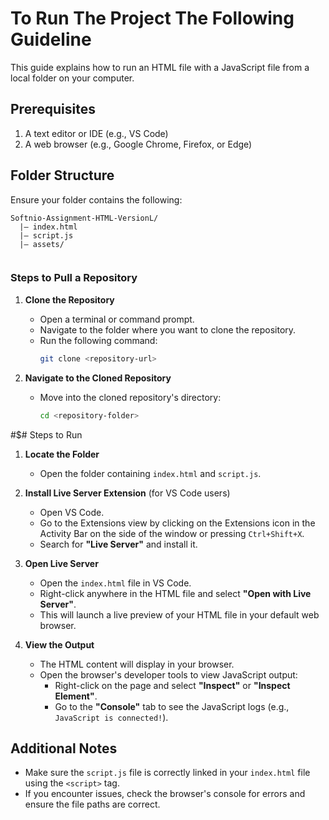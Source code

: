# To Run The Project The Following Guideline

This guide explains how to run an HTML file with a JavaScript file from a local folder on your computer.

## Prerequisites

1. A text editor or IDE (e.g., VS Code)
2. A web browser (e.g., Google Chrome, Firefox, or Edge)

## Folder Structure

Ensure your folder contains the following:

```
Softnio-Assignment-HTML-VersionL/
  |— index.html
  |— script.js
  |— assets/
        
```
### Steps to Pull a Repository

1. **Clone the Repository**
   - Open a terminal or command prompt.
   - Navigate to the folder where you want to clone the repository.
   - Run the following command:
     ```bash
     git clone <repository-url>
     ```
     

2. **Navigate to the Cloned Repository**
   - Move into the cloned repository's directory:
     ```bash
     cd <repository-folder>
     ```
   

#$# Steps to Run

1. **Locate the Folder**
   - Open the folder containing `index.html` and `script.js`.

2. **Install Live Server Extension** (for VS Code users)
   - Open VS Code.
   - Go to the Extensions view by clicking on the Extensions icon in the Activity Bar on the side of the window or pressing `Ctrl+Shift+X`.
   - Search for **"Live Server"** and install it.

3. **Open Live Server**
   - Open the `index.html` file in VS Code.
   - Right-click anywhere in the HTML file and select **"Open with Live Server"**.
   - This will launch a live preview of your HTML file in your default web browser.

4. **View the Output**
   - The HTML content will display in your browser.
   - Open the browser's developer tools to view JavaScript output:
     - Right-click on the page and select **"Inspect"** or **"Inspect Element"**.
     - Go to the **"Console"** tab to see the JavaScript logs (e.g., `JavaScript is connected!`).

## Additional Notes

- Make sure the `script.js` file is correctly linked in your `index.html` file using the `<script>` tag.
- If you encounter issues, check the browser's console for errors and ensure the file paths are correct.
